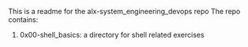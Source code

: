 This is a readme for the alx-system_engineering_devops repo
The repo contains:
1. 0x00-shell_basics: a directory for shell related exercises
